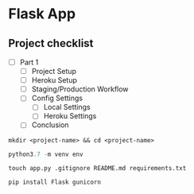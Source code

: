 # Flask App

## Project checklist
- [ ] Part 1
  - [ ] Project Setup
  - [ ] Heroku Setup
  - [ ] Staging/Production Workflow
  - [ ] Config Settings
    - [ ] Local Settings
    - [ ] Heroku Settings
  - [ ] Conclusion

```shell
mkdir <project-name> && cd <project-name>
```

```python
python3.7 -m venv env
```

```shell
touch app.py .gitignore README.md requirements.txt
```

```python
pip install Flask gunicorn
```
